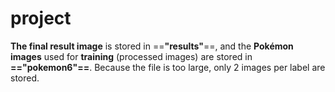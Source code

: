 # project

**The final result image** is stored in ==**"results"**==, and the **Pokémon images** used for **training** (processed images) are stored in **=="pokemon6"==**. Because the file is too large, only 2 images per label are stored.
